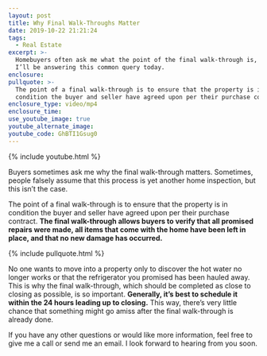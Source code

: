 ```yaml
---
layout: post
title: Why Final Walk-Throughs Matter
date: 2019-10-22 21:21:24
tags:
  - Real Estate
excerpt: >-
  Homebuyers often ask me what the point of the final walk-through is, and so
  I’ll be answering this common query today.
enclosure:
pullquote: >-
  The point of a final walk-through is to ensure that the property is in
  condition the buyer and seller have agreed upon per their purchase contract.
enclosure_type: video/mp4
enclosure_time:
use_youtube_image: true
youtube_alternate_image:
youtube_code: GhBTI1Gsug0
---
```


{% include youtube.html %}

Buyers sometimes ask me why the final walk-through matters. Sometimes, people falsely assume that this process is yet another home inspection, but this isn’t the case.&nbsp;

The point of a final walk-through is to ensure that the property is in condition the buyer and seller have agreed upon per their purchase contract. **The final walk-through allows buyers to verify that all promised repairs were made, all items that come with the home have been left in place, and that no new damage has occurred.**

{% include pullquote.html %}

No one wants to move into a property only to discover the hot water no longer works or that the refrigerator you promised has been hauled away. This is why the final walk-through, which should be completed as close to closing as possible, is so important. **Generally, it’s best to schedule it within the 24 hours leading up to closing.** This way, there’s very little chance that something might go amiss after the final walk-through is already done.&nbsp;

If you have any other questions or would like more information, feel free to give me a call or send me an email. I look forward to hearing from you soon.<br>&nbsp;

&nbsp;